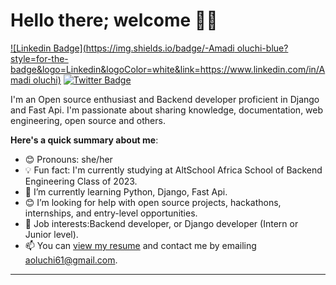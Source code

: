 # Hello there; welcome 👋🏾
 [![Linkedin Badge](https://img.shields.io/badge/-Amadi oluchi-blue?style=for-the-badge&logo=Linkedin&logoColor=white&link=https://www.linkedin.com/in/Amadi oluchi)](https://www.linkedin.com/in/amadi-oluchi-76526722b?utm_source=share&utm_campaign=share_via&utm_content=profile&utm_medium=android_app) [![Twitter Badge](https://img.shields.io/badge/-Oly-Babyy-1ca0f1?style=for-the-badge&logo=twitter&logoColor=white&link=https://twitter.com/Oly-Babyy)](https://x.com/Oly_Babyy?s=09)

I'm an Open source enthusiast and Backend developer proficient in Django and Fast Api. I'm passionate about sharing knowledge, documentation, web engineering, open source and others.

**Here's a quick summary about me**:

- 😊 Pronouns: she/her
- 💡 Fun fact: I'm currently studying at AltSchool Africa School of Backend Engineering Class of 2023.
- 🌱 I’m currently learning Python, Django, Fast Api.
- 😊 I’m looking for help with open source projects, hackathons, internships, and entry-level opportunities.
- 💼 Job interests:Backend developer, or Django developer (Intern or Junior level).
- 📫 You can [view my resume](https://docs.google.com/document/d/1zt2WpTynnk05YXslGPu8VhPyObtHxadf/edit?usp=drivesdk&ouid=107772884326580769181&rtpof=true&sd=true) and contact me by emailing aoluchi61@gmail.com.

---

